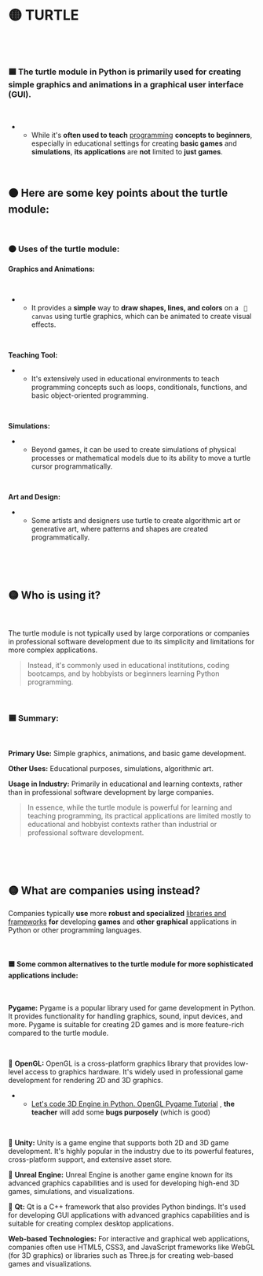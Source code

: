 # 🟡 TURTLE

<br>
<br>

### 🟦 The turtle module in Python is primarily used for creating simple graphics and animations in a graphical user interface (GUI).

<br>

- - While it's **often used to teach** <u>programming</u> **concepts to beginners**, especially in educational settings for creating **basic games** and **simulations**, **its applications** are **not** limited to **just games**.


<br>

## 🟠 Here are some key points about the turtle module:


<br>

### 🟠 Uses of the turtle module:

**Graphics and Animations:**

<br>

- -  It provides a **simple** way to **draw shapes, lines, and colors** on a ` 🔲 canvas` using turtle graphics, which can be animated to create visual effects.

<br>

**Teaching Tool:**

- - It's extensively used in educational environments to teach programming concepts such as loops, conditionals, functions, and basic object-oriented programming.

<br>

**Simulations:**

- -  Beyond games, it can be used to create simulations of physical processes or mathematical models due to its ability to move a turtle cursor programmatically.

<br>

**Art and Design:**

- - Some artists and designers use turtle to create algorithmic art or generative art, where patterns and shapes are created programmatically.

<br>
<br>
<br>

## 🟡 Who is using it?

<br>

The turtle module is not typically used by large corporations or companies in professional software development due to its simplicity and limitations for more complex applications.

>Instead, it's commonly used in educational institutions, coding bootcamps, and by hobbyists or beginners learning Python programming.

<br>

### 🟦 Summary:

<br>


**Primary Use:** Simple graphics, animations, and basic game development.

**Other Uses:** Educational purposes, simulations, algorithmic art.

**Usage in Industry:** Primarily in educational and learning contexts, rather than in professional software development by large companies.


>In essence, while the turtle module is powerful for learning and teaching programming, its practical applications are limited mostly to educational and hobbyist contexts rather than industrial or professional software development.


<br>
<br>
<br>


## 🟡 What are companies using instead?

Companies typically **use** more **robust and specialized**  <u>libraries and frameworks</u>  **for** developing **games** and **other** **graphical** applications in Python or other programming languages.

<br>

#### 🟦 Some common alternatives to the turtle module for more sophisticated applications include:

<br>

**Pygame:** Pygame is a popular library used for game development in Python. It provides functionality for handling graphics, sound, input devices, and more. Pygame is suitable for creating 2D games and is more feature-rich compared to the turtle module.

<br>

📌 **OpenGL:** OpenGL is a cross-platform graphics library that provides low-level access to graphics hardware. It's widely used in professional game development for rendering 2D and 3D graphics.

 - - [Let's code 3D Engine in Python. OpenGL Pygame Tutorial](https://youtu.be/eJDIsFJN4OQ?si=Ctx3TQHul9dZNtTw) , **the teacher** will add some **bugs purposely** (which is good)

<br>

📌 **Unity:** Unity is a game engine that supports both 2D and 3D game development. It's highly popular in the industry due to its powerful features, cross-platform support, and extensive asset store.

📌 **Unreal Engine:** Unreal Engine is another game engine known for its advanced graphics capabilities and is used for developing high-end 3D games, simulations, and visualizations.

📌 **Qt:** Qt is a C++ framework that also provides Python bindings. It's used for developing GUI applications with advanced graphics capabilities and is suitable for creating complex desktop applications.

**Web-based Technologies:** For interactive and graphical web applications, companies often use HTML5, CSS3, and JavaScript frameworks like WebGL (for 3D graphics) or libraries such as Three.js for creating web-based games and visualizations.